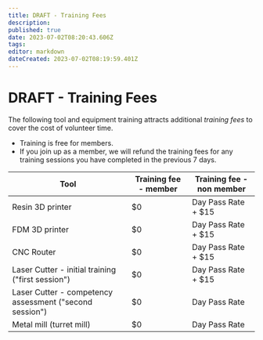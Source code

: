 ```yaml
---
title: DRAFT - Training Fees
description: 
published: true
date: 2023-07-02T08:20:43.606Z
tags: 
editor: markdown
dateCreated: 2023-07-02T08:19:59.401Z
---
```


# DRAFT - Training Fees

The following tool and equipment training attracts additional *training fees* to cover the cost of volunteer time.

- Training is free for members.
- If you join up as a member, we will refund the training fees for any training sessions you have completed in the previous 7 days.

| Tool | Training fee - member | Training fee - non member |
| ---- | ---- | ---- |
| Resin 3D printer | $0 | Day Pass Rate + $15 |
| FDM 3D printer | $0 | Day Pass Rate + $15 |
| CNC Router | $0 | Day Pass Rate + $15 |
| Laser Cutter - initial training ("first session") | $0 | Day Pass Rate + $15 |
| Laser Cutter - competency assessment ("second session") | $0 | Day Pass Rate |
| Metal mill (turret mill) | $0 | Day Pass Rate |
